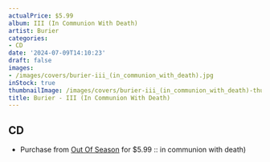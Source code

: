 ```yaml
---
actualPrice: $5.99
album: III (In Communion With Death)
artist: Burier
categories:
- CD
date: '2024-07-09T14:10:23'
draft: false
images:
- /images/covers/burier-iii_(in_communion_with_death).jpg
inStock: true
thumbnailImage: /images/covers/burier-iii_(in_communion_with_death)-thumb.jpg
title: Burier - III (In Communion With Death)
---
```


## CD
* Purchase from [Out Of Season](https://www.outofseasonlabel.com/products/burier-in-communion-with-death-cd) for $5.99 :: in communion with death)

